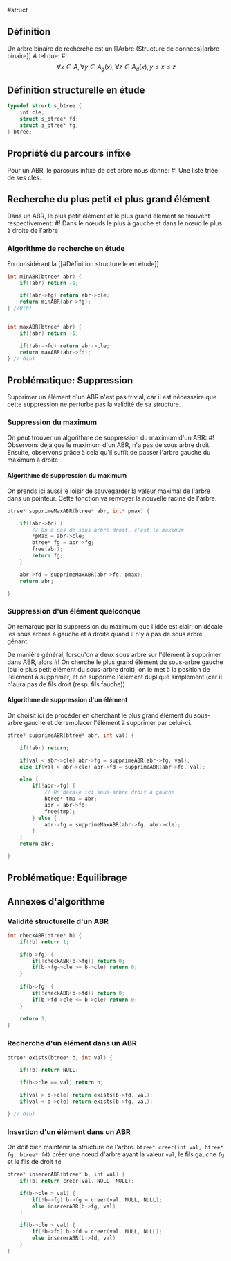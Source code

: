 #struct 

## Définition
Un arbre binaire de recherche est un [[Arbre (Structure de données)|arbre binaire]] $A$ tel que: #!
$$\forall x \in A, \forall y \in A_g(x), \forall z \in A_d(x), y \leq x \leq z$$
<!--ID: 1715184202445-->


## Définition structurelle en étude
```c
typedef struct s_btree {
	int cle;
	struct s_btree* fd;
	struct s_btree* fg;
} btree;
```

## Propriété du parcours infixe
Pour un ABR, le parcours infixe de cet arbre nous donne: #!
Une liste triée de ses clés.
<!--ID: 1715184202446-->


## Recherche du plus petit et plus grand élément
Dans un ABR, le plus petit élément et le plus grand élément se trouvent respectivement: #!
Dans le nœuds le plus à gauche et dans le nœud le plus à droite de l'arbre
<!--ID: 1715184202448-->


### Algorithme de recherche en étude
En considérant la [[#Définition structurelle en étude]]
```c
int minABR(btree* abr) {
	if(!abr) return -1;

	if(!abr->fg) return abr->cle;
	return minABR(abr->fg);
} //O(h)


int maxABR(btree* abr) {
	if(!abr) return -1;

	if(!abr->fd) return abr->cle;
	return maxABR(abr->fd);
} // O(h)
```


## Problématique: Suppression
Supprimer un élément d'un ABR n'est pas trivial, car il est nécessaire que cette suppression ne perturbe pas la validité de sa structure.

### Suppression du maximum
On peut trouver un algorithme de suppression du maximum d'un ABR: #!
Observons déjà que le maximum d'un ABR, n'a pas de sous arbre droit. Ensuite, observons grâce à cela qu'il suffit de passer l'arbre gauche du maximum à droite
<!--ID: 1715184202449-->


#### Algorithme de suppression du maximum
On prends ici aussi le loisir de sauvegarder la valeur maximal de l'arbre dans un pointeur.
Cette fonction va renvoyer la nouvelle racine de l'arbre.
```c
btree* supprimeMaxABR(btree* abr, int* pmax) {

	if(!abr->fd) {
		// On a pas de sous arbre droit, c'est le maximum
		*pMax = abr->cle;
		btree* fg = abr->fg;
		free(abr);
		return fg; 
	}

	abr->fd = supprimeMaxABR(abr->fd, pmax);
	return abr;	

}
```

### Suppression d'un élément quelconque
On remarque par la suppression du maximum que l'idée est clair: on décale les sous arbres à gauche et à droite quand il n'y a pas de sous arbre gênant.

De manière général, lorsqu'on a deux sous arbre sur l'élément à supprimer dans ABR, alors #!
On cherche le plus grand élément du sous-arbre gauche (ou le plus petit élément du sous-arbre droit), on le met à la position de l'élément à supprimer, et on supprime l'élément dupliqué simplement (car il n'aura pas de fils droit (resp. fils fauche))
<!--ID: 1715184202451-->



#### Algorithme de suppression d'un élément
On choisit ici de procéder en cherchant le plus grand élément du sous-arbre gauche et de remplacer l'élément à supprimer par celui-ci.
```c
btree* supprimeABR(btree* abr, int val) {

	if(!abr) return;

	if(val < abr->cle) abr->fg = supprimeABR(abr->fg, val);
	else if(val > abr->cle) abr->fd = supprimeABR(abr->fd, val);

	else {
		if(!abr->fg) {
			// On décale ici sous-arbre droit à gauche
			btree* tmp = abr;
			abr = abr->fd;
			free(tmp);
		} else {
			abr->fg = supprimeMaxABR(abr->fg, abr->cle);
		}
	}
	return abr;

}
```


## Problématique: Equilibrage

## Annexes d'algorithme
### Validité structurelle d'un ABR
```c
int checkABR(btree* b) {
	if(!b) return 1;

	if(b->fg) {
		if(!checkABR(b->fg)) return 0;
		if(b->fg->cle >= b->cle) return 0;
	}
	
	if(b->fg) {
		if(!checkABR(b->fd)) return 0;
		if(b->fd->cle <= b->cle) return 0;
	}
	
	return 1;
}
```

### Recherche d'un élément dans un ABR
```c
btree* exists(btree* b, int val) {

	if(!b) return NULL;

	if(b->cle == val) return b;

	if(val > b->cle) return exists(b->fd, val);
	if(val < b->cle) return exists(b->fg, val);

} // O(h)
```

### Insertion d'un élément dans un ABR
On doit bien maintenir la structure de l'arbre.
`btree* creer(int val, btree* fg, btree* fd)` créer une nœud d'arbre ayant la valeur `val`, le fils gauche `fg` et le fils de droit `fd`
```c
btree* insererABR(btree* b, int val) {
	if(!b) return creer(val, NULL, NULL);

	if(b->cle > val) {
		if(!b->fg) b->fg = creer(val, NULL, NULL);
		else insererABR(b->fg, val)
	}

	if(b->cle > val) {
		if(!b->fd) b->fd = creer(val, NULL, NULL);
		else insererABR(b->fd, val)
	}
}
```